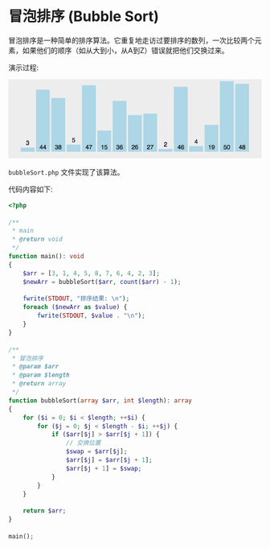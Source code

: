 # 冒泡排序 (Bubble Sort)

冒泡排序是一种简单的排序算法。它重复地走访过要排序的数列，一次比较两个元素，如果他们的顺序（如从大到小，从A到Z）错误就把他们交换过来。

演示过程:

![file](../images/bubbleSort.gif)

`bubbleSort.php` 文件实现了该算法。

代码内容如下:
```php
<?php

/**
 * main
 * @return void
 */
function main(): void
{
    $arr = [3, 1, 4, 5, 8, 7, 6, 4, 2, 3];
    $newArr = bubbleSort($arr, count($arr) - 1);

    fwrite(STDOUT, "排序结果: \n");
    foreach ($newArr as $value) {
        fwrite(STDOUT, $value . "\n");
    }
}

/**
 * 冒泡排序
 * @param $arr
 * @param $length
 * @return array
 */
function bubbleSort(array $arr, int $length): array
{
    for ($i = 0; $i < $length; ++$i) {
        for ($j = 0; $j < $length - $i; ++$j) {
            if ($arr[$j] > $arr[$j + 1]) {
                // 交换位置
                $swap = $arr[$j];
                $arr[$j] = $arr[$j + 1];
                $arr[$j + 1] = $swap;
            }
        }
    }

    return $arr;
}

main();
```